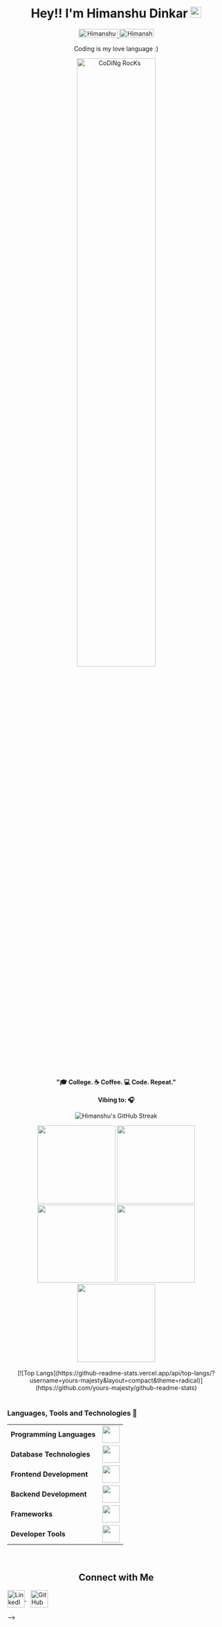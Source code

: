 <h1 align="center"> Hey!! I'm Himanshu Dinkar <img src="https://media.giphy.com/media/hvRJCLFzcasrR4ia7z/giphy.gif" width="25px"></h1>
<p align="center"> 
  <a href="https://www.linkedin.com/in/himanshu-dinkar-722612240/"> 
    <img src="https://img.shields.io/badge/linkedin-%230077B5.svg?&style=for-the-badge&logo=linkedin&logoColor=white" alt="Himanshu Dinkar LinkedIn" height='20' width='90'/>
  </a>
  <a href="https://github.com/yours-majesty"> 
    <img src="https://img.shields.io/static/v1?message=GitHub&style=for-the-badge&logo=github&&logoColor=white&label=%20" alt="Himanshu Dinkar GitHub" height='20' width='80'/>  
  </a>
</p>

<div align="center" width="50%">
  <p> Coding is my love language :) </p>
  <img src="https://github.com/yours-majesty/yours-majesty/blob/main/good.gif" href="https://github.com/sp-xd" alt="CoDiNg RocKs"  width="60%"/>
  <br>
  <p><strong>"🎓 College. ☕️ Coffee. 💻 Code. Repeat."<br><br> Vibing to: 🎧</strong></p>
  <!-- Streak feature -->
  <p><img align="center" src="https://github-readme-streak-stats.herokuapp.com/?user=yours-majesty&theme=dark&fire=FF5E5E&ring=FFB380&currStreakNum=FF5E5E" alt="Himanshu's GitHub Streak" /></p>
</div>

<div align="center">
  <img height="180em" src="https://github-profile-summary-cards.vercel.app/api/cards/profile-details?username=yours-majesty&theme=github_dark" />
  <img height="180em" src="https://github-profile-summary-cards.vercel.app/api/cards/repos-per-language?username=yours-majesty&theme=github_dark"  />
  <img height="180em" src="https://github-profile-summary-cards.vercel.app/api/cards/most-commit-language?username=yours-majesty&theme=github_dark"  />
  <img height="180em" src="https://github-profile-summary-cards.vercel.app/api/cards/stats?username=yours-majesty&theme=github_dark"/>
  <img height="180em" src="https://github-profile-summary-cards.vercel.app/api/cards/productive-time?username=yours-majesty&theme=github_dark" />
</div>

<br>


<div align="center">
[![Top Langs](https://github-readme-stats.vercel.app/api/top-langs/?username=yours-majesty&layout=compact&theme=radical)](https://github.com/yours-majesty/github-readme-stats)
</div>

<br>
<h3> Languages, Tools and Technologies 🚀 </h3>
<table>
	<tr>
	<td><strong>Programming Languages</strong></td>
	<td><img height=40 src = "https://skillicons.dev/icons?i=cpp,c,java,python&theme=dark"></td>
</tr>
<tr>
	<td><strong>Database Technologies</strong></td>
	<td><img height=40 src = "https://skillicons.dev/icons?i=mysql,mongodb,firebase&theme=dark"></td>
</tr>
<tr>
	<td><strong>Frontend Development</strong></td>
	<td><img height=40 src = "https://skillicons.dev/icons?i=html,css,js,react" ></td>
</tr>
<tr>
	<td><strong>Backend Development</strong></td>
	<td><img height=40 src = "https://skillicons.dev/icons?i=nodejs&theme=dark"></td>
</tr>

<tr>
	<td><strong>Frameworks</strong></td>
	<td><img height=40 src = "https://skillicons.dev/icons?i=tailwind&theme=dark"></td>
</tr>

<tr>
	<td><strong>Developer Tools</strong></td>
	<td><img height=40 src = "https://skillicons.dev/icons?i=git,github,gitlab&theme=dark"></td>
</tr>

</table>
<br>


<!-- Connect with Me Section -->
<h2 align="center">Connect with Me</h2>

<a href="https://www.linkedin.com/in/himanshu-dinkar-722612240/" target="_blank" style="margin-right: 10px;">
  <img align="center" src="https://raw.githubusercontent.com/rahuldkjain/github-profile-readme-generator/master/src/images/icons/Social/linked-in-alt.svg" alt="LinkedIn Profile" height="40" width="40" />
</a>

<a href="https://github.com/yours-majesty" target="_blank" style="margin-right: 10px;">
  <img align="center" src="https://github.githubassets.com/images/modules/logos_page/GitHub-Mark.png" alt="GitHub Profile" height="40" width="40" />
</a>



<br>



-->

